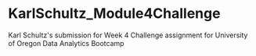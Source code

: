 # KarlSchultz_Module4Challenge
Karl Schultz's submission for Week 4 Challenge assignment for University of Oregon Data Analytics Bootcamp
